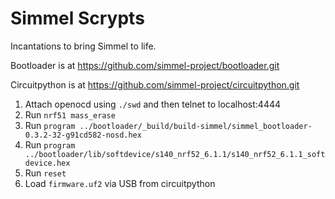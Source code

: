 # Simmel Scrypts

Incantations to bring Simmel to life.

Bootloader is at https://github.com/simmel-project/bootloader.git

Circuitpython is at https://github.com/simmel-project/circuitpython.git

1. Attach openocd using `./swd` and then telnet to localhost:4444
2. Run `nrf51 mass_erase`
3. Run `program ../bootloader/_build/build-simmel/simmel_bootloader-0.3.2-32-g91cd582-nosd.hex`
4. Run `program ../bootloader/lib/softdevice/s140_nrf52_6.1.1/s140_nrf52_6.1.1_softdevice.hex`
5. Run `reset`
6. Load `firmware.uf2` via USB from circuitpython
